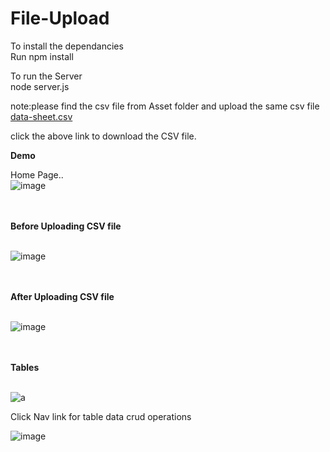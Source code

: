 # File-Upload


To install the dependancies <br/>
Run  npm install  <br/>


To run the Server <br/>
node server.js </br>


note:please find the csv file from Asset folder and upload the same csv file
[data-sheet.csv](https://github.com/Louissj/File-Upload/files/9349699/data-sheet.csv) <br/>

click the above link to download the CSV file.

<b> Demo </b> <br/>

Home Page.. <br/>
![image](https://user-images.githubusercontent.com/56667704/184853916-6c3f4cf7-214a-4894-9a20-462246ac2430.png)

<br>
<br>
<b> Before Uploading CSV file </b> <br> <br>

![image](https://user-images.githubusercontent.com/56667704/184854683-2695c81d-5284-472c-9fa1-5f7cc710d787.png)


<br>
<br>
<b> After Uploading CSV file </b> <br> <br>

![image](https://user-images.githubusercontent.com/56667704/184854928-1d73bc17-8025-4adf-97c3-0debfbe2d46c.png)

<br>
<br>
<b> Tables </b> <br> <br>

![a](https://user-images.githubusercontent.com/56667704/184855448-2c7f964b-3bac-4bd9-8c6e-4c105d630aaf.jpg) <br>

Click Nav link for table data crud operations


![image](https://user-images.githubusercontent.com/56667704/184855706-6334745e-0833-4003-95e8-339579aff7a9.png)



